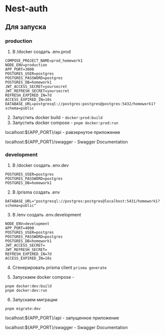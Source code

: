 # Nest-auth

## Для запуска

### production

1. В /docker создать .env.prod

```
COMPOSE_PROJECT_NAME=prod_homework1
NODE_ENV=production
APP_PORT=3000
POSTGRES_USER=postgres
POSTGRES_PASSWORD=postgres
POSTGRES_DB=homework1
JWT_ACCESS_SECRET=yoursecret
JWT_REFRESH_SECRET=yoursecret
REFRESH_EXPIRED_IN=7d
ACCESS_EXPIRED_IN=10s
DATABASE_URL=postgresql://postgres:postgres@postgres:5432/homework1?schema=public
```

2. Запустить docker build - `docker:prod:build`
3. Запустить docker compose - `pnpm docker:prod:run`

localhost:${APP_PORT}/api - равзернутое приложение

localhost:${APP_PORT}/swagger - Swagger Documentation

### development

1. В /docker создать .env.dev

```
POSTGRES_USER=postgres
POSTGRES_PASSWORD=postgres
POSTGRES_DB=homework1
```

2. В /prisma создать .env

```
DATABASE_URL="postgresql://postgres:postgres@localhost:5431/homework1?schema=public"
```

3. В /env создать .env.development

```
NODE_ENV=development
APP_PORT=4000
POSTGRES_USER=postgres
POSTGRES_PASSWORD=postgres
POSTGRES_DB=homework1
JWT_ACCESS_SECRET=
JWT_REFRESH_SECRET=
REFRESH_EXPIRED_IN=7d
ACCESS_EXPIRED_IN=10s
```

4. Сгенерировать prisma client
   `prisma generate`

5. Запускаем docker compose -

```
pnpm docker:dev:build
pnpm docker:dev:run
```

6. Запускаем миграции

```
pnpm migrate:dev
```

localhost:${APP_PORT}/api - запущенное приложение

localhost:${APP_PORT}/swagger - Swagger Documentation
